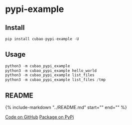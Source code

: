 # pypi-example

## Install

```python
pip install cubao-pypi-example -U
```

## Usage

```python
python3 -m cubao_pypi_example
python3 -m cubao_pypi_example hello_world
python3 -m cubao_pypi_example list_files
python3 -m cubao_pypi_example list_files /tmp
```

## README

{%
   include-markdown "../README.md"
   start="<!--intro-start-->"
   end="<!--intro-end-->"
%}

<div class="text-center">
   <a href="https://github.com/cubao/cubao-pypi-example" class="btn btn-primary" role="button">Code on GitHub</a>
   <a href="https://pypi.org/project/cubao-pypi-example" class="btn btn-primary" role="button">Package on PyPi</a>
</div>
